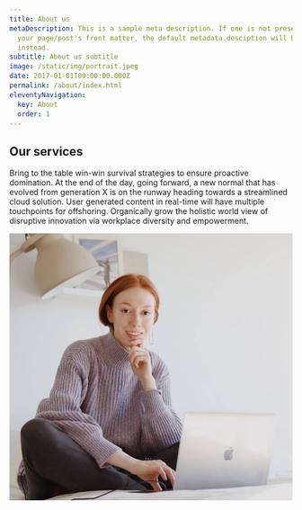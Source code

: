 ```yaml
---
title: About us
metaDescription: This is a sample meta description. If one is not present in
  your page/post's front matter, the default metadata.desciption will be used
  instead.
subtitle: About us subtitle
image: /static/img/portrait.jpeg
date: 2017-01-01T00:00:00.000Z
permalink: /about/index.html
eleventyNavigation:
  key: About
  order: 1
---
```

## Our services

Bring to the table win-win survival strategies to ensure proactive domination. At the end of the day, going forward, a new normal that has evolved from generation X is on the runway heading towards a streamlined cloud solution. User generated content in real-time will have multiple touchpoints for offshoring. Organically grow the holistic world view of disruptive innovation via workplace diversity and empowerment.

![about page image](/static/img/portrait-sofia.jpeg "About Image")